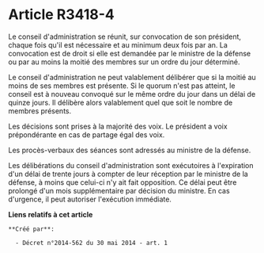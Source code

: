 # Article R3418-4

Le conseil d'administration se réunit, sur convocation de son président, chaque fois qu'il est nécessaire et au minimum deux
fois par an. La convocation est de droit si elle est demandée par le ministre de la défense ou par au moins la moitié des
membres sur un ordre du jour déterminé.

Le conseil d'administration ne peut valablement délibérer que si la moitié au moins de ses membres est présente. Si le quorum
n'est pas atteint, le conseil est à nouveau convoqué sur le même ordre du jour dans un délai de quinze jours. Il délibère
alors valablement quel que soit le nombre de membres présents.

Les décisions sont prises à la majorité des voix. Le président a voix prépondérante en cas de partage égal des voix.

Les procès-verbaux des séances sont adressés au ministre de la défense.

Les délibérations du conseil d'administration sont exécutoires à l'expiration d'un délai de trente jours à compter de leur
réception par le ministre de la défense, à moins que celui-ci n'y ait fait opposition. Ce délai peut être prolongé d'un mois
supplémentaire par décision du ministre. En cas d'urgence, il peut autoriser l'exécution immédiate.

**Liens relatifs à cet article**

	**Créé par**:

	  - Décret n°2014-562 du 30 mai 2014 - art. 1
